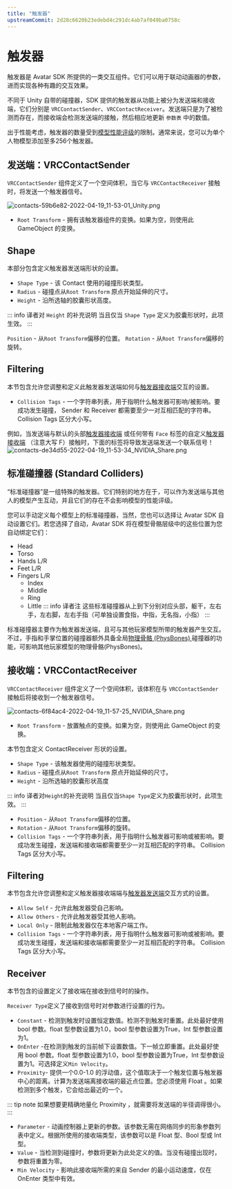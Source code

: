 ```yaml
---
title: "触发器"
upstreamCommit: 2d28c6620b23edebd4c291dc4ab7af049ba0758c
---
```


# 触发器

触发器是 Avatar SDK 所提供的一类交互组件。它们可以用于联动动画器的参数，进而实现各种有趣的交互效果。

不同于 Unity 自带的碰撞器，SDK 提供的触发器从功能上被分为发送端和接收端，它们分别是 `VRCContactSender`、`VRCContactReceiver`。发送端只是为了被检测而存在，而接收端会检测发送端的接触，然后相应地更新 `参数表` 中的数值。

出于性能考虑，触发器的数量受到[模型性能评级](/creators.vrchat.com/avatars/avatar-performance-ranking-system#pc-limits)的限制。通常来说，您可以为单个人物模型添加至多256个触发器。

## 发送端：VRCContactSender
 `VRCContactSender` 组件定义了一个空间体积，当它与 `VRCContactReceiver` 接触时，将发送一个触发器信号。
 
![contacts-59b6e82-2022-04-19_11-53-01_Unity.png](/creators.vrchat.com/images/avatars/contacts-59b6e82-2022-04-19_11-53-01_Unity.png)

- `Root Transform` - 拥有该触发器组件的变换。如果为空，则使用此 GameObject 的变换。

## Shape
本部分包含定义触发器发送端形状的设置。
- `Shape Type` - 该 Contact 使用的碰撞形状类型。
- `Radius` - 碰撞点从`Root Transform` 原点开始延伸的尺寸。
- `Height` - 沿所选轴的胶囊形状高度。

::: info 译者对 `Height` 的补充说明
当且仅当 `Shape Type` 定义为胶囊形状时，此项生效。
:::

`Position` - 从`Root Transform`偏移的位置。
`Rotation` - 从`Root Transform`偏移的旋转。

## Filtering
本节包含允许您调整和定义此触发器发送端如何与[触发器接收端](/creators.vrchat.com/avatars/avatar-dynamics/contacts#VRCContactReceiver)交互的设置。

- `Collision Tags` - 一个字符串列表，用于指明什么触发器可影响/被影响。要成功发生碰撞， Sender 和 Receiver 都需要至少一对互相匹配的字符串。 Collision Tags 区分大小写。

例如，当发送端与默认的头部[触发器接收端](/creators.vrchat.com/avatars/avatar-dynamics/contacts#VRCContactReceiver) 或任何带有 `Face` 标签的自定义[触发器接收端](/creators.vrchat.com/avatars/avatar-dynamics/contacts#VRCContactReceiver) （注意大写 F）接触时，下面的标签将导致发送端发送一个联系信号！
![contacts-de34d55-2022-04-19_11-53-34_NVIDIA_Share.png](/creators.vrchat.com/images/avatars/contacts-de34d55-2022-04-19_11-53-34_NVIDIA_Share.png)

## 标准碰撞器 (Standard Colliders)
“标准碰撞器”是一组特殊的触发器。它们特别的地方在于，可以作为发送端与其他人的模型产生互动，并且它们的存在不会影响模型的性能评级。

您可以手动定义每个模型上的标准碰撞器，当然，您也可以选择让 Avatar SDK 自动设置它们。若您选择了自动，Avatar SDK 将在模型骨骼层级中的这些位置为您自动绑定它们：

- Head
- Torso
- Hands L/R
- Feet L/R
- Fingers L/R
  - Index
  - Middle
  - Ring
  - Little
  ::: info 译者注
  这些标准碰撞器从上到下分别对应头部，躯干，左右手，左右脚，左右手指（可单独设置食指，中指，无名指，小指）
  :::

标准碰撞器主要作为触发器发送端，且可与其他玩家模型所带的触发器产生交互。不过，手指和手掌位置的碰撞器额外具备全局[物理骨骼 (PhysBones) ](/creators.vrchat.com/avatars/avatar-dynamics/physbones)碰撞器的功能，可影响其他玩家模型的物理骨骼(PhysBones)。

## 接收端：VRCContactReceiver
`VRCContactReceiver` 组件定义了一个空间体积，该体积在与  `VRCContactSender` 接触后将接收到一个触发器信号。

![contacts-6f84ac4-2022-04-19_11-57-25_NVIDIA_Share.png](/creators.vrchat.com/images/avatars/contacts-6f84ac4-2022-04-19_11-57-25_NVIDIA_Share.png)

- `Root Transform` - 放置触点的变换。如果为空，则使用此 GameObject 的变换。

本节包含定义 ContactReceiver 形状的设置。
- `Shape Type` - 该触发器使用的碰撞形状类型。
- `Radius` - 碰撞点从`Root Transform` 原点开始延伸的尺寸。
- `Height` - 沿所选轴的胶囊形状高度

::: info 译者对`Height`的补充说明
当且仅当`Shape Type`定义为胶囊形状时，此项生效。
:::

- `Position` - 从`Root Transform`偏移的位置。
- `Rotation` - 从`Root Transform`偏移的旋转。
- `Collision Tags` - 一个字符串列表，用于指明什么触发器可影响或被影响。要成功发生碰撞，发送端和接收端都需要至少一对互相匹配的字符串。 Collision Tags 区分大小写。

## Filtering
本节包含允许您调整和定义触发器接收端端与[触发器发送端](/creators.vrchat.com/avatars/avatar-dynamics/contacts#VRCContactSender)交互方式的设置。

- `Allow Self` - 允许此触发器受自己影响。
- `Allow Others` - 允许此触发器受其他人影响。
- `Local Only` - 限制此触发器仅在本地客户端工作。
- `Collision Tags` - 一个字符串列表，用于指明什么触发器可影响或被影响。要成功发生碰撞，发送端和接收端都需要至少一对互相匹配的字符串。 Collision Tags 区分大小写。

## Receiver
本节包含的设置定义了接收端在接收到信号时的操作。

`Receiver Type`定义了接收到信号时对参数进行设置的行为。

-  `Constant` - 检测到触发时设置恒定数值。检测不到触发时重置。此处最好使用 bool 参数。float 型参数设置为1.0，bool 型参数设置为True，Int 型参数设置为1。
- `OnEnter` -在检测到触发的当前帧下设置数值。下一帧立即重置。此处最好使用 bool 参数。float 型参数设置为1.0，bool 型参数设置为True，Int 型参数设置为1。可选择定义`Min Velocity`。
- `Proximity`- 提供一个0.0-1.0 的浮动值，这个值取决于一个触发位置与触发器中心的距离。计算为发送端离接收端的最近点位置。您必须使用 Float 。如果检测到多个触发，它会给出最近的一个。

::: tip note
如果想要更精确地量化 Proximity ，就需要将发送端的半径调得很小。
:::

- `Parameter` - 动画控制器上更新的参数。该参数无需在网络同步的形象参数列表中定义。根据所使用的接收端类型，该参数可以是 Float 型、Bool 型或 Int 型。
- `Value` - 当检测到碰撞时，参数将更新为此处定义的值。当没有碰撞出现时，参数将重置为零。
- `Min Velocity` - 影响此接收端所需的来自 Sender 的最小运动速度，仅在 OnEnter 类型中有效。
